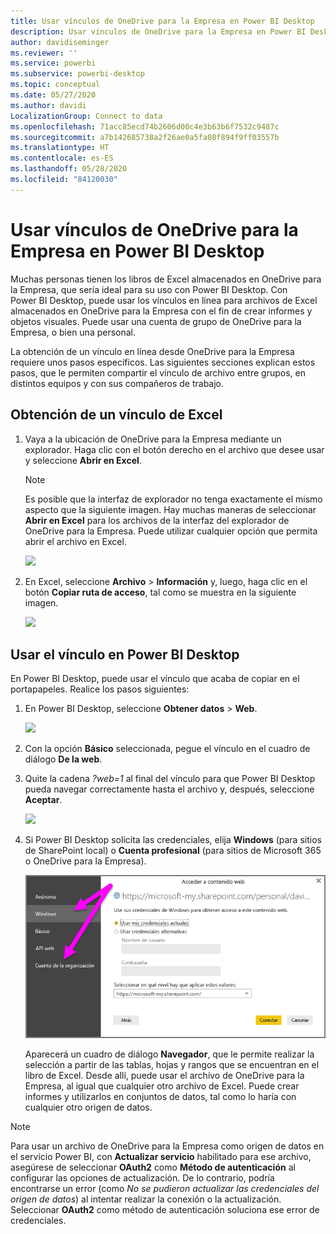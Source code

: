 ```yaml
---
title: Usar vínculos de OneDrive para la Empresa en Power BI Desktop
description: Usar vínculos de OneDrive para la Empresa en Power BI Desktop
author: davidiseminger
ms.reviewer: ''
ms.service: powerbi
ms.subservice: powerbi-desktop
ms.topic: conceptual
ms.date: 05/27/2020
ms.author: davidi
LocalizationGroup: Connect to data
ms.openlocfilehash: 71acc85ecd74b2606d00c4e3b63b6f7532c9487c
ms.sourcegitcommit: a7b142685738a2f26ae0a5fa08f894f9ff03557b
ms.translationtype: HT
ms.contentlocale: es-ES
ms.lasthandoff: 05/28/2020
ms.locfileid: "84120030"
---
```

# <a name="use-onedrive-for-business-links-in-power-bi-desktop"></a>Usar vínculos de OneDrive para la Empresa en Power BI Desktop
Muchas personas tienen los libros de Excel almacenados en OneDrive para la Empresa, que sería ideal para su uso con Power BI Desktop. Con Power BI Desktop, puede usar los vínculos en línea para archivos de Excel almacenados en OneDrive para la Empresa con el fin de crear informes y objetos visuales. Puede usar una cuenta de grupo de OneDrive para la Empresa, o bien una personal.

La obtención de un vínculo en línea desde OneDrive para la Empresa requiere unos pasos específicos. Las siguientes secciones explican estos pasos, que le permiten compartir el vínculo de archivo entre grupos, en distintos equipos y con sus compañeros de trabajo.

## <a name="get-a-link-from-excel"></a>Obtención de un vínculo de Excel
1. Vaya a la ubicación de OneDrive para la Empresa mediante un explorador. Haga clic con el botón derecho en el archivo que desee usar y seleccione **Abrir en Excel**.
   
   > [!NOTE]
   > Es posible que la interfaz de explorador no tenga exactamente el mismo aspecto que la siguiente imagen. Hay muchas maneras de seleccionar **Abrir en Excel** para los archivos de la interfaz del explorador de OneDrive para la Empresa. Puede utilizar cualquier opción que permita abrir el archivo en Excel.
   
   ![](media/desktop-use-onedrive-business-links/odb-links_02.png)

2. En Excel, seleccione **Archivo** > **Información** y, luego, haga clic en el botón **Copiar ruta de acceso**, tal como se muestra en la siguiente imagen.
   
   ![](media/desktop-use-onedrive-business-links/onedrive-copy-path.png)

## <a name="use-the-link-in-power-bi-desktop"></a>Usar el vínculo en Power BI Desktop
En Power BI Desktop, puede usar el vínculo que acaba de copiar en el portapapeles. Realice los pasos siguientes:

1. En Power BI Desktop, seleccione **Obtener datos** > **Web**.
   
   ![](media/desktop-use-onedrive-business-links/power-bi-web-link-onedrive.png)
2. Con la opción **Básico** seleccionada, pegue el vínculo en el cuadro de diálogo **De la web**.
3. Quite la cadena *?web=1* al final del vínculo para que Power BI Desktop pueda navegar correctamente hasta el archivo y, después, seleccione **Aceptar**.
   
    ![](media/desktop-use-onedrive-business-links/power-bi-web-link-confirmation.png) 
4. Si Power BI Desktop solicita las credenciales, elija **Windows** (para sitios de SharePoint local) o **Cuenta profesional** (para sitios de Microsoft 365 o OneDrive para la Empresa).
   
   ![](media/desktop-use-onedrive-business-links/odb-links_06.png)

   Aparecerá un cuadro de diálogo **Navegador**, que le permite realizar la selección a partir de las tablas, hojas y rangos que se encuentran en el libro de Excel. Desde allí, puede usar el archivo de OneDrive para la Empresa, al igual que cualquier otro archivo de Excel. Puede crear informes y utilizarlos en conjuntos de datos, tal como lo haría con cualquier otro origen de datos.

> [!NOTE]
> Para usar un archivo de OneDrive para la Empresa como origen de datos en el servicio Power BI, con **Actualizar servicio** habilitado para ese archivo, asegúrese de seleccionar **OAuth2** como **Método de autenticación** al configurar las opciones de actualización. De lo contrario, podría encontrarse un error (como *No se pudieron actualizar las credenciales del origen de datos*) al intentar realizar la conexión o la actualización. Seleccionar **OAuth2** como método de autenticación soluciona ese error de credenciales.
> 
> 


